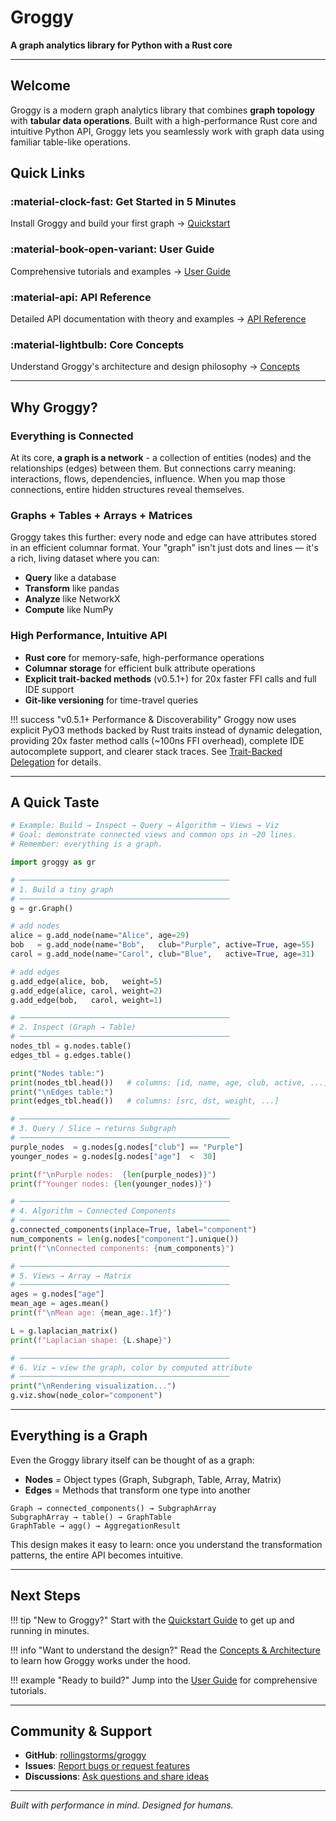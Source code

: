 # Groggy

**A graph analytics library for Python with a Rust core**

---

## Welcome

Groggy is a modern graph analytics library that combines **graph topology** with **tabular data operations**. Built with a high-performance Rust core and intuitive Python API, Groggy lets you seamlessly work with graph data using familiar table-like operations.

## Quick Links

### :material-clock-fast: Get Started in 5 Minutes
Install Groggy and build your first graph
→ [Quickstart](quickstart.md)

### :material-book-open-variant: User Guide
Comprehensive tutorials and examples
→ [User Guide](guide/graph-core.md)

### :material-api: API Reference
Detailed API documentation with theory and examples
→ [API Reference](api/graph.md)

### :material-lightbulb: Core Concepts
Understand Groggy's architecture and design philosophy
→ [Concepts](concepts/overview.md)

---

## Why Groggy?

### Everything is Connected

At its core, **a graph is a network** - a collection of entities (nodes) and the relationships (edges) between them. But connections carry meaning: interactions, flows, dependencies, influence. When you map those connections, entire hidden structures reveal themselves.

### Graphs + Tables + Arrays + Matrices

Groggy takes this further: every node and edge can have attributes stored in an efficient columnar format. Your "graph" isn't just dots and lines — it's a rich, living dataset where you can:

- **Query** like a database
- **Transform** like pandas
- **Analyze** like NetworkX
- **Compute** like NumPy

### High Performance, Intuitive API

- **Rust core** for memory-safe, high-performance operations
- **Columnar storage** for efficient bulk attribute operations
- **Explicit trait-backed methods** (v0.5.1+) for 20x faster FFI calls and full IDE support
- **Git-like versioning** for time-travel queries

!!! success "v0.5.1+ Performance & Discoverability"
    Groggy now uses explicit PyO3 methods backed by Rust traits instead of dynamic delegation, providing 20x faster method calls (~100ns FFI overhead), complete IDE autocomplete support, and clearer stack traces. See [Trait-Backed Delegation](concepts/trait-delegation.md) for details.

---

## A Quick Taste

```python
# Example: Build → Inspect → Query → Algorithm → Views → Viz
# Goal: demonstrate connected views and common ops in ~20 lines.
# Remember: everything is a graph.

import groggy as gr

# ───────────────────────────────────────────────
# 1. Build a tiny graph
# ───────────────────────────────────────────────
g = gr.Graph()

# add nodes
alice = g.add_node(name="Alice", age=29)
bob   = g.add_node(name="Bob",   club="Purple", active=True, age=55)
carol = g.add_node(name="Carol", club="Blue",   active=True, age=31)

# add edges
g.add_edge(alice, bob,   weight=5)
g.add_edge(alice, carol, weight=2)
g.add_edge(bob,   carol, weight=1)

# ───────────────────────────────────────────────
# 2. Inspect (Graph → Table)
# ───────────────────────────────────────────────
nodes_tbl = g.nodes.table()
edges_tbl = g.edges.table()

print("Nodes table:")
print(nodes_tbl.head())   # columns: [id, name, age, club, active, ...]
print("\nEdges table:")
print(edges_tbl.head())   # columns: [src, dst, weight, ...]

# ───────────────────────────────────────────────
# 3. Query / Slice → returns Subgraph
# ───────────────────────────────────────────────
purple_nodes  = g.nodes[g.nodes["club"] == "Purple"]
younger_nodes = g.nodes[g.nodes["age"]  <  30]

print(f"\nPurple nodes:  {len(purple_nodes)}")
print(f"Younger nodes: {len(younger_nodes)}")

# ───────────────────────────────────────────────
# 4. Algorithm → Connected Components
# ───────────────────────────────────────────────
g.connected_components(inplace=True, label="component")
num_components = len(g.nodes["component"].unique())
print(f"\nConnected components: {num_components}")

# ───────────────────────────────────────────────
# 5. Views → Array → Matrix
# ───────────────────────────────────────────────
ages = g.nodes["age"]
mean_age = ages.mean()
print(f"\nMean age: {mean_age:.1f}")

L = g.laplacian_matrix()
print(f"Laplacian shape: {L.shape}")

# ───────────────────────────────────────────────
# 6. Viz → view the graph, color by computed attribute
# ───────────────────────────────────────────────
print("\nRendering visualization...")
g.viz.show(node_color="component")
```

---

## Everything is a Graph

Even the Groggy library itself can be thought of as a graph:

- **Nodes** = Object types (Graph, Subgraph, Table, Array, Matrix)
- **Edges** = Methods that transform one type into another

```
Graph → connected_components() → SubgraphArray
SubgraphArray → table() → GraphTable
GraphTable → agg() → AggregationResult
```

This design makes it easy to learn: once you understand the transformation patterns, the entire API becomes intuitive.

---

## Next Steps

!!! tip "New to Groggy?"
    Start with the [Quickstart Guide](quickstart.md) to get up and running in minutes.

!!! info "Want to understand the design?"
    Read the [Concepts & Architecture](concepts/overview.md) to learn how Groggy works under the hood.

!!! example "Ready to build?"
    Jump into the [User Guide](guide/graph-core.md) for comprehensive tutorials.

---

## Community & Support

- **GitHub**: [rollingstorms/groggy](https://github.com/rollingstorms/groggy)
- **Issues**: [Report bugs or request features](https://github.com/rollingstorms/groggy/issues)
- **Discussions**: [Ask questions and share ideas](https://github.com/rollingstorms/groggy/discussions)

---

*Built with performance in mind. Designed for humans.*
